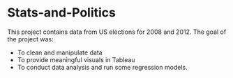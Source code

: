 # Stats-and-Politics

This project contains data from US elections for 2008 and 2012.
The goal of the project was:
- To clean and manipulate data 
- To provide meaningful visuals in Tableau
- To conduct data analysis and run some regression models.
